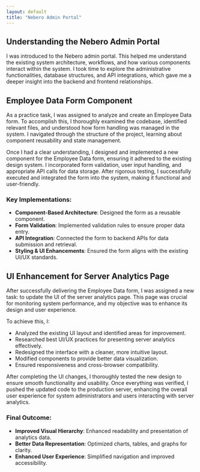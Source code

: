 ```yaml
---
layout: default
title: "Nebero Admin Portal"
---
```


## Understanding the Nebero Admin Portal
I was introduced to the Nebero admin portal. This helped me understand the existing system architecture, workflows, and how various components interact within the system. I took time to explore the administrative functionalities, database structures, and API integrations, which gave me a deeper insight into the backend and frontend relationships.

## Employee Data Form Component
As a practice task, I was assigned to analyze and create an Employee Data form. To accomplish this, I thoroughly examined the codebase, identified relevant files, and understood how form handling was managed in the system. I navigated through the structure of the project, learning about component reusability and state management. 

Once I had a clear understanding, I designed and implemented a new component for the Employee Data form, ensuring it adhered to the existing design system. I incorporated form validation, user input handling, and appropriate API calls for data storage. After rigorous testing, I successfully executed and integrated the form into the system, making it functional and user-friendly.

### Key Implementations:
- **Component-Based Architecture**: Designed the form as a reusable component.
- **Form Validation**: Implemented validation rules to ensure proper data entry.
- **API Integration**: Connected the form to backend APIs for data submission and retrieval.
- **Styling & UI Enhancements**: Ensured the form aligns with the existing UI/UX standards.

## UI Enhancement for Server Analytics Page
After successfully delivering the Employee Data form, I was assigned a new task: to update the UI of the server analytics page. This page was crucial for monitoring system performance, and my objective was to enhance its design and user experience.

To achieve this, I:
- Analyzed the existing UI layout and identified areas for improvement.
- Researched best UI/UX practices for presenting server analytics effectively.
- Redesigned the interface with a cleaner, more intuitive layout.
- Modified components to provide better data visualization.
- Ensured responsiveness and cross-browser compatibility.

After completing the UI changes, I thoroughly tested the new design to ensure smooth functionality and usability. Once everything was verified, I pushed the updated code to the production server, enhancing the overall user experience for system administrators and users interacting with server analytics.

### Final Outcome:
- **Improved Visual Hierarchy**: Enhanced readability and presentation of analytics data.
- **Better Data Representation**: Optimized charts, tables, and graphs for clarity.
- **Enhanced User Experience**: Simplified navigation and improved accessibility.